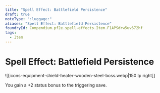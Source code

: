 ```yaml
---
title: "Spell Effect: Battlefield Persistence"
draft: true
noteType: ":luggage:"
aliases: "Spell Effect: Battlefield Persistence"
foundryId: Compendium.pf2e.spell-effects.Item.F1APSdrw5uv672hf
tags:
  - Item
---
```


# Spell Effect: Battlefield Persistence
![[icons-equipment-shield-heater-wooden-steel-boss.webp|150 lp right]]

You gain a +2 status bonus to the triggering save.
